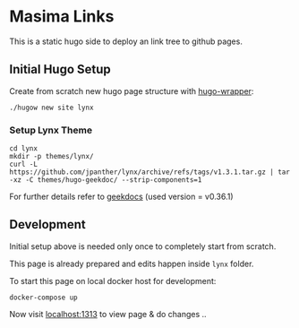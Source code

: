 # Masima Links

This is a static hugo side to deploy an link tree to github pages.


## Initial Hugo Setup

Create from scratch new hugo page structure with [hugo-wrapper](https://github.com/khos2ow/hugo-wrapper):

    ./hugow new site lynx

### Setup Lynx Theme

    cd lynx
    mkdir -p themes/lynx/
    curl -L https://github.com/jpanther/lynx/archive/refs/tags/v1.3.1.tar.gz | tar -xz -C themes/hugo-geekdoc/ --strip-components=1

For further details refer to [geekdocs](https://geekdocs.de/usage/getting-started) (used version = v0.36.1)


## Development

Initial setup above is needed only once to completely start from scratch.

This page is already prepared and edits happen inside `lynx` folder. 

To start this page on local docker host for development:

    docker-compose up

Now visit [localhost:1313](http://localhost:1313) to view page & do changes .. 